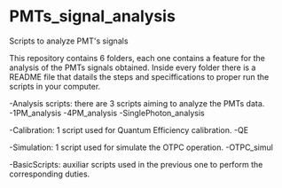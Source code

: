 # PMTs_signal_analysis

<p>Scripts to analyze PMT's signals</p>

<p>This repository contains 6 folders, each one contains a feature for the analysis of the PMTs signals obtained. Inside every folder there is a README file that datails the steps and speciffications to proper run the scripts in your computer.</p>

<p>
-Analysis scripts: there are 3 scripts aiming to analyze the PMTs data.
  -1PM_analysis
  -4PM_analysis
  -SinglePhoton_analysis
</p>

<p>
-Calibration: 1 script used for Quantum Efficiency calibration.
  -QE
</p>

<p>
-Simulation: 1 script used for simulate the OTPC operation.
  -OTPC_simul
</p>

<p>
-BasicScripts: auxiliar scripts used in the previous one to perform the corresponding duties.
</p>
